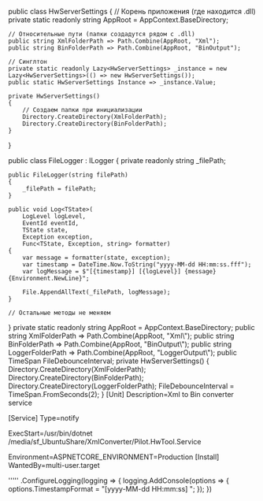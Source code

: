 public class HwServerSettings
{
    // Корень приложения (где находится .dll)
    private static readonly string AppRoot = AppContext.BaseDirectory;

    // Относительные пути (папки создадутся рядом с .dll)
    public string XmlFolderPath => Path.Combine(AppRoot, "Xml");
    public string BinFolderPath => Path.Combine(AppRoot, "BinOutput");

    // Синглтон
    private static readonly Lazy<HwServerSettings> _instance = new Lazy<HwServerSettings>(() => new HwServerSettings());
    public static HwServerSettings Instance => _instance.Value;

    private HwServerSettings()
    {
        // Создаем папки при инициализации
        Directory.CreateDirectory(XmlFolderPath);
        Directory.CreateDirectory(BinFolderPath);
    }
}




public class FileLogger : ILogger
{
    private readonly string _filePath;

    public FileLogger(string filePath)
    {
        _filePath = filePath;
    }

    public void Log<TState>(
        LogLevel logLevel,
        EventId eventId,
        TState state,
        Exception exception,
        Func<TState, Exception, string> formatter)
    {
        var message = formatter(state, exception);
        var timestamp = DateTime.Now.ToString("yyyy-MM-dd HH:mm:ss.fff");
        var logMessage = $"[{timestamp}] [{logLevel}] {message}{Environment.NewLine}";

        File.AppendAllText(_filePath, logMessage);
    }

    // Остальные методы не меняем
}
private static readonly string AppRoot = AppContext.BaseDirectory;
        public string XmlFolderPath => Path.Combine(AppRoot, "Xml\\");
        public string BinFolderPath => Path.Combine(AppRoot, "BinOutput\\");
        public string LoggerFolderPath => Path.Combine(AppRoot, "LoggerOutput\\");
        public TimeSpan FileDebounceInterval;
        private HwServerSettings() 
        {
            Directory.CreateDirectory(XmlFolderPath);
            Directory.CreateDirectory(BinFolderPath);
            Directory.CreateDirectory(LoggerFolderPath);
            FileDebounceInterval = TimeSpan.FromSeconds(2);
        }
[Unit]
Description=Xml to Bin converter service

[Service]
Type=notify

ExecStart=/usr/bin/dotnet /media/sf_UbuntuShare/XmlConverter/Pilot.HwTool.Service

Environment=ASPNETCORE_ENVIRONMENT=Production
[Install]
WantedBy=multi-user.target

'''''
.ConfigureLogging(logging =>
{
    logging.AddConsole(options =>
    {
        options.TimestampFormat = "[yyyy-MM-dd HH:mm:ss] ";
    });
})
